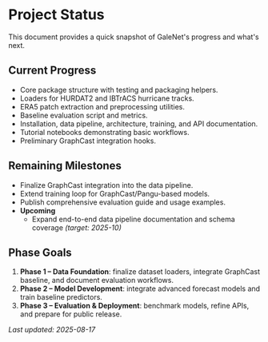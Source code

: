 # Project Status

This document provides a quick snapshot of GaleNet's progress and what's next.

## Current Progress
- Core package structure with testing and packaging helpers.
- Loaders for HURDAT2 and IBTrACS hurricane tracks.
- ERA5 patch extraction and preprocessing utilities.
- Baseline evaluation script and metrics.
- Installation, data pipeline, architecture, training, and API documentation.
- Tutorial notebooks demonstrating basic workflows.
- Preliminary GraphCast integration hooks.

## Remaining Milestones
- Finalize GraphCast integration into the data pipeline.
- Extend training loop for GraphCast/Pangu-based models.
- Publish comprehensive evaluation guide and usage examples.
- **Upcoming**
   - Expand end-to-end data pipeline documentation and schema coverage *(target: 2025-10)*

## Phase Goals
1. **Phase 1 – Data Foundation**: finalize dataset loaders, integrate GraphCast baseline, and document evaluation workflows.
2. **Phase 2 – Model Development**: integrate advanced forecast models and train baseline predictors.
3. **Phase 3 – Evaluation & Deployment**: benchmark models, refine APIs, and prepare for public release.

_Last updated: 2025-08-17_
